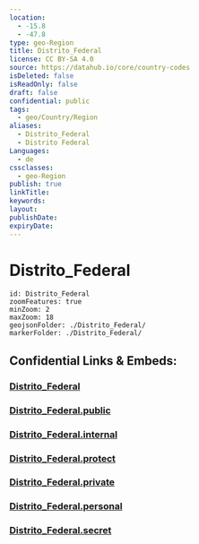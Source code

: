 ```yaml
---
location:
  - -15.8
  - -47.8
type: geo-Region
title: Distrito_Federal
license: CC BY-SA 4.0
source: https://datahub.io/core/country-codes
isDeleted: false
isReadOnly: false
draft: false
confidential: public
tags:
  - geo/Country/Region
aliases:
  - Distrito_Federal
  - Distrito Federal
Languages:
  - de
cssclasses:
  - geo-Region
publish: true
linkTitle:
keywords:
layout:
publishDate:
expiryDate:
---
```


# Distrito_Federal

```leaflet
id: Distrito_Federal
zoomFeatures: true 
minZoom: 2 
maxZoom: 18
geojsonFolder: ./Distrito_Federal/
markerFolder: ./Distrito_Federal/
```


## Confidential Links & Embeds: 

### [Distrito_Federal](/_Standards/Earth/Continent/America~South/Brazil/states~Brazil/Distrito_Federal.md) 

### [Distrito_Federal.public](/_public/Earth/Continent/America~South/Brazil/states~Brazil/Distrito_Federal.public.md) 

### [Distrito_Federal.internal](/_internal/Earth/Continent/America~South/Brazil/states~Brazil/Distrito_Federal.internal.md) 

### [Distrito_Federal.protect](/_protect/Earth/Continent/America~South/Brazil/states~Brazil/Distrito_Federal.protect.md) 

### [Distrito_Federal.private](/_private/Earth/Continent/America~South/Brazil/states~Brazil/Distrito_Federal.private.md) 

### [Distrito_Federal.personal](/_personal/Earth/Continent/America~South/Brazil/states~Brazil/Distrito_Federal.personal.md) 

### [Distrito_Federal.secret](/_secret/Earth/Continent/America~South/Brazil/states~Brazil/Distrito_Federal.secret.md)

